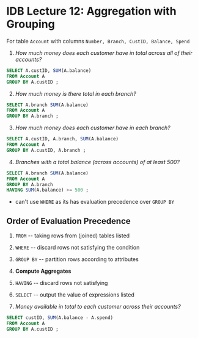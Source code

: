 
# IDB Lecture 12: Aggregation with Grouping

For table `Account` with columns `Number, Branch, CustID, Balance, Spend`

1. _How much money does each customer have in total across all of their accounts?_

```SQL
SELECT A.custID, SUM(A.balance)
FROM Account A
GROUP BY A.custID ; 
```

2. _How much money is there total in each branch?_

```SQL
SELECT A.branch SUM(A.balance)
FROM Account A
GROUP BY A.branch ;
```

3. _How much money does each customer have in each branch?_

```SQL
SELECT A.custID, A.branch, SUM(A.balance)
FROM Account A
GROUP BY A.custID, A.branch ;
```

4. _Branches with a total balance (across accounts) of at least 500?_

```SQL 
SELECT A.branch SUM(A.balance)
FROM Account A
GROUP BY A.branch
HAVING SUM(A.balance) >= 500 ;
```
- can't use `WHERE` as its has evaluation precedence over `GROUP BY`

## Order of Evaluation Precedence
1. `FROM` -- taking rows from (joined) tables listed
2. `WHERE` -- discard rows not satisfying the condition
3. `GROUP BY` -- partition rows according to attributes
4. __Compute Aggregates__
5. `HAVING` -- discard rows not satisfying
6. `SELECT` -- output the value of expressions listed


5. _Money available in total to each customer across their accounts?_

```SQL
SELECT custID, SUM(A.balance - A.spend)
FROM Account A
GROUP BY A.custID ;
```



